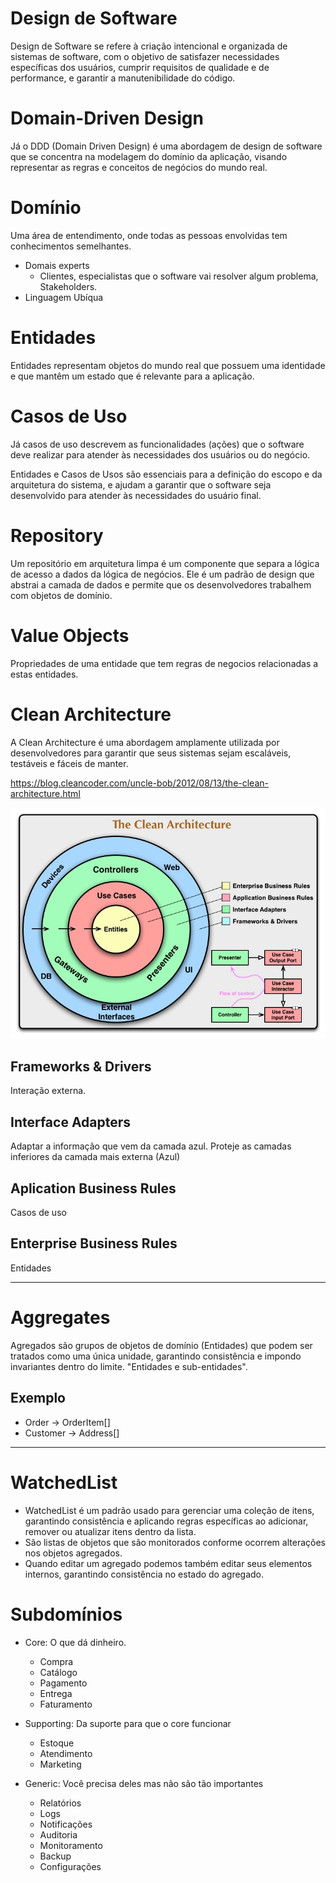# Design de Software

Design de Software se refere à criação intencional e organizada de sistemas de software, com o objetivo de satisfazer necessidades específicas dos usuários, cumprir requisitos de qualidade e de performance, e garantir a manutenibilidade do código.

# Domain-Driven Design

Já o DDD (Domain Driven Design) é uma abordagem de design de software que se concentra na modelagem do domínio da aplicação, visando representar as regras e conceitos de negócios do mundo real.

# Domínio

Uma área de entendimento, onde todas as pessoas envolvidas tem conhecimentos semelhantes.

- Domais experts
    - Clientes, especialistas que o software vai resolver algum problema, Stakeholders.
- Linguagem Ubíqua

# Entidades

Entidades representam objetos do mundo real que possuem uma identidade e que mantêm um estado que é relevante para a aplicação.

# Casos de Uso

Já casos de uso descrevem as funcionalidades (ações) que o software deve realizar para atender às necessidades dos usuários ou do negócio.


Entidades e Casos de Usos  são essenciais para a definição do escopo e da arquitetura do sistema, e ajudam a garantir que o software seja desenvolvido para atender às necessidades do usuário final.


# Repository

Um repositório em arquitetura limpa é um componente que separa a lógica de acesso a dados da lógica de negócios. Ele é um padrão de design que abstrai a camada de dados e permite que os desenvolvedores trabalhem com objetos de domínio. 

# Value Objects

Propriedades de uma entidade que tem regras de negocios relacionadas a estas entidades.


# Clean Architecture
A Clean Architecture é uma abordagem amplamente utilizada por desenvolvedores para garantir que seus sistemas sejam escaláveis, testáveis e fáceis de manter.

https://blog.cleancoder.com/uncle-bob/2012/08/13/the-clean-architecture.html

![alt text](./assets/clean_arch.png)

## Frameworks & Drivers
  Interação externa.

## Interface Adapters
  Adaptar a informação que vem da camada azul. Proteje as camadas inferiores da camada mais externa (Azul)

## Aplication Business Rules
  Casos de uso

## Enterprise Business Rules
  Entidades

---

# Aggregates
Agregados são grupos de objetos de domínio (Entidades) que podem ser tratados como uma única unidade, garantindo consistência e impondo invariantes dentro do limite. "Entidades e sub-entidades".

## Exemplo
- Order -> OrderItem[]
- Customer -> Address[]

---

# WatchedList
- WatchedList é um padrão usado para gerenciar uma coleção de itens, garantindo consistência e aplicando regras específicas ao adicionar, remover ou atualizar itens dentro da lista.
- São listas de objetos que são monitorados conforme ocorrem alterações nos objetos agregados. 
- Quando editar um agregado podemos também editar seus elementos internos, garantindo consistência no estado do agregado.

# Subdomínios

- Core: O que dá dinheiro.
  - Compra
  - Catálogo
  - Pagamento
  - Entrega
  - Faturamento

- Supporting: Da suporte para que o core funcionar
  - Estoque
  - Atendimento
  - Marketing

- Generic: Você precisa deles mas não são tão importantes
  - Relatórios
  - Logs
  - Notificações
  - Auditoria
  - Monitoramento
  - Backup
  - Configurações
